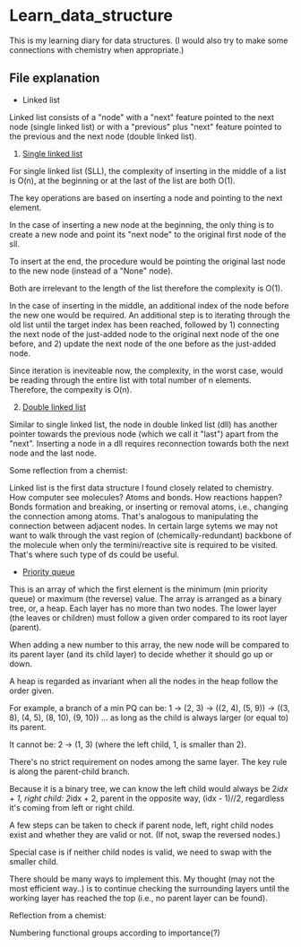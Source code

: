 # Learn_data_structure

This is my learning diary for data structures. (I would also try to make some connections with chemistry when appropriate.)

## File explanation

- Linked list


Linked list consists of a "node" with a "next" feature pointed to the next node (single linked list) or with a "previous" plus "next" feature pointed to the previous and the next node (double linked list).

1) [Single linked list](https://github.com/xueannafang/learn_data_structure/blob/main/single_linked_list.py)

For single linked list (SLL), the complexity of inserting in the middle of a list is O(n), at the beginning or at the last of the list are both O(1).

The key operations are based on inserting a node and pointing to the next element.

In the case of inserting a new node at the beginning, the only thing is to create a new node and point its "next node" to the original first node of the sll.

To insert at the end, the procedure would be pointing the original last node to the new node (instead of a "None" node).

Both are irrelevant to the length of the list therefore the complexity is O(1).

In the case of inserting in the middle, an additional index of the node before the new one would be required. An additional step is to iterating through the old list until the target index has been reached, followed by 1) connecting the next node of the just-added node to the original next node of the one before, and 2) update the next node of the one before as the just-added node.

Since iteration is ineviteable now, the complexity, in the worst case, would be reading through the entire list with total number of n elements. Therefore, the compexity is O(n).


2) [Double linked list](https://github.com/xueannafang/learn_data_structure/blob/main/double_linked_list.py)

Similar to single linked list, the node in double linked list (dll) has another pointer towards the previous node (which we call it "last") apart from the "next". Inserting a node in a dll requires reconnection towards both the next node and the last node.

Some reflection from a chemist:

Linked list is the first data structure I found closely related to chemistry. How computer see molecules? Atoms and bonds. How reactions happen? Bonds formation and breaking, or inserting or removal atoms, i.e., changing the connection among atoms. That's analogous to manipulating the connection between adjacent nodes. In certain large sytems we may not want to walk through the vast region of (chemically-redundant) backbone of the molecule when only the termini/reactive site is required to be visited. That's where such type of ds could be useful.



- [Priority queue](https://github.com/xueannafang/learn_data_structure/blob/main/priority_queue.py)

This is an array of which the first element is the minimum (min priority queue) or maximum (the reverse) value. 
The array is arranged as a binary tree, or, a heap. 
Each layer has no more than two nodes. 
The lower layer (the leaves or children) must follow a given order compared to its root layer (parent). 

When adding a new number to this array, the new node will be compared to its parent layer (and its child layer) to decide whether it should go up or down. 

A heap is regarded as invariant when all the nodes in the heap follow the order given. 

For example, a branch of a min PQ can be: 1 -> (2, 3) -> ((2, 4), (5, 9)) -> ((3, 8), (4, 5), (8, 10), (9, 10)) ...
as long as the child is always larger (or equal to) its parent.

It cannot be: 2 -> (1, 3) (where the left child, 1, is smaller than 2). 

There's no strict requirement on nodes among the same layer. The key rule is along the parent-child branch.


Because it is a binary tree, we can know the left child would always be 2*idx + 1, right child: 2*idx + 2, parent in the opposite way, (idx - 1)//2, regardless it's coming from left or right child.

A few steps can be taken to check if parent node, left, right child nodes exist and whether they are valid or not. (If not, swap the reversed nodes.)

Special case is if neither child nodes is valid, we need to swap with the smaller child.

There should be many ways to implement this. My thought (may not the most efficient way..) is to continue checking the surrounding layers until the working layer has reached the top (i.e., no parent layer can be found). 


Reflection from a chemist:

Numbering functional groups according to importance(?) 